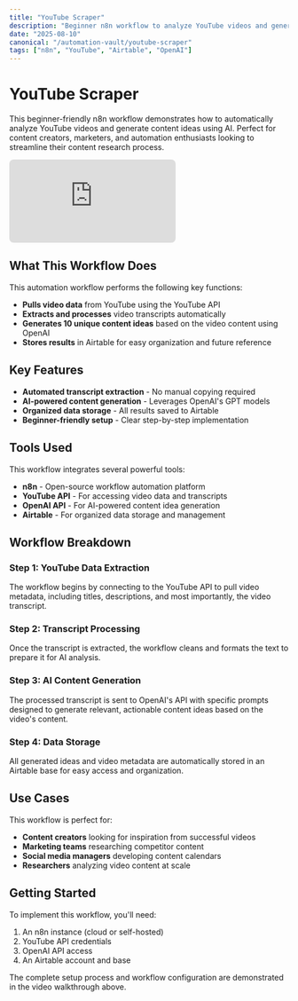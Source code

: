 ```yaml
---
title: "YouTube Scraper"
description: "Beginner n8n workflow to analyze YouTube videos and generate content ideas using AI."
date: "2025-08-10"
canonical: "/automation-vault/youtube-scraper"
tags: ["n8n", "YouTube", "Airtable", "OpenAI"]
---
```


# YouTube Scraper

This beginner-friendly n8n workflow demonstrates how to automatically analyze YouTube videos and generate content ideas using AI. Perfect for content creators, marketers, and automation enthusiasts looking to streamline their content research process.

<iframe src="https://www.youtube.com/embed/YKyQnPxzOO4" title="YouTube Scraper Workflow Walkthrough" loading="lazy" allowfullscreen style="border: none; border-radius: 8px;"></iframe>

## What This Workflow Does

This automation workflow performs the following key functions:

- **Pulls video data** from YouTube using the YouTube API
- **Extracts and processes** video transcripts automatically
- **Generates 10 unique content ideas** based on the video content using OpenAI
- **Stores results** in Airtable for easy organization and future reference

## Key Features

- **Automated transcript extraction** - No manual copying required
- **AI-powered content generation** - Leverages OpenAI's GPT models
- **Organized data storage** - All results saved to Airtable
- **Beginner-friendly setup** - Clear step-by-step implementation

## Tools Used

This workflow integrates several powerful tools:

- **n8n** - Open-source workflow automation platform
- **YouTube API** - For accessing video data and transcripts
- **OpenAI API** - For AI-powered content idea generation
- **Airtable** - For organized data storage and management

## Workflow Breakdown

### Step 1: YouTube Data Extraction
The workflow begins by connecting to the YouTube API to pull video metadata, including titles, descriptions, and most importantly, the video transcript.

### Step 2: Transcript Processing
Once the transcript is extracted, the workflow cleans and formats the text to prepare it for AI analysis.

### Step 3: AI Content Generation
The processed transcript is sent to OpenAI's API with specific prompts designed to generate relevant, actionable content ideas based on the video's content.

### Step 4: Data Storage
All generated ideas and video metadata are automatically stored in an Airtable base for easy access and organization.

## Use Cases

This workflow is perfect for:

- **Content creators** looking for inspiration from successful videos
- **Marketing teams** researching competitor content
- **Social media managers** developing content calendars
- **Researchers** analyzing video content at scale

## Getting Started

To implement this workflow, you'll need:

1. An n8n instance (cloud or self-hosted)
2. YouTube API credentials
3. OpenAI API access
4. An Airtable account and base

The complete setup process and workflow configuration are demonstrated in the video walkthrough above.